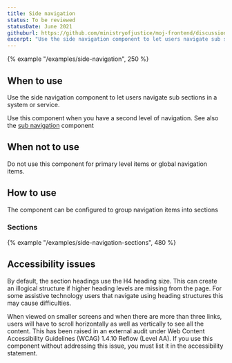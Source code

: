 ```yaml
---
title: Side navigation
status: To be reviewed
statusDate: June 2021
githuburl: https://github.com/ministryofjustice/moj-frontend/discussions/713
excerpt: "Use the side navigation component to let users navigate sub sections in a system or service."
---
```


{% example "/examples/side-navigation", 250 %}

## When to use

Use the side navigation component to let users navigate sub sections in a system or service.

Use this component when you have a second level of navigation. See also the [sub navigation](/components/sub-navigation/) component

## When not to use

Do not use this component for primary level items or global navigation items.

## How to use

The component can be configured to group navigation items into sections

### Sections

{% example "/examples/side-navigation-sections", 480 %}

## Accessibility issues

By default, the section headings use the H4 heading size. This can create an illogical structure if higher heading levels are missing from the page. For some assistive technology users that navigate using heading structures this may cause difficulties.

When viewed on smaller screens and when there are more than three links, users will have to scroll horizontally as well as vertically to see all the content. This has been raised in an external audit under Web Content Accessibility Guidelines (WCAG) 1.4.10 Reflow (Level AA). If you use this component without addressing this issue, you must list it in the accessibility statement.
